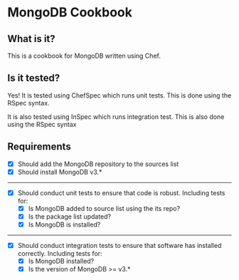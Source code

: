 # MongoDB Cookbook

## What is it?

This is a cookbook for MongoDB written using Chef.

## Is it tested?

Yes! It is tested using ChefSpec which runs unit tests. This is done using the RSpec syntax.

It is also tested using InSpec which runs integration test. This is also done using the RSpec syntax

## Requirements

- [x] Should add the MongoDB repository to the sources list
- [x] Should install MongoDB v3.*
---
- [x] Should conduct unit tests to ensure that code is robust.
  Including tests for:
  - [x] Is MongoDB added to source list using the its repo?
  - [x] Is the package list updated?
  - [x] Is MongoDB is installed?
---
- [x] Should conduct integration tests to ensure that software has installed correctly.
  Including tests for:
  - [x] Is MongoDB installed?
  - [x] Is the version of MongoDB >= v3.*
